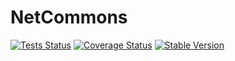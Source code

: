 NetCommons
====

[![Tests Status](https://github.com/NetCommons3/NetCommons/actions/workflows/tests.yml/badge.svg?branch=master)](https://github.com/NetCommons3/NetCommons/actions/workflows/tests.yml)
[![Coverage Status](https://coveralls.io/repos/NetCommons3/NetCommons/badge.svg?branch=master)](https://coveralls.io/r/NetCommons3/NetCommons?branch=master)
[![Stable Version](https://img.shields.io/packagist/v/netcommons/net-commons.svg?label=stable)](https://packagist.org/packages/netcommons/net-commons)
